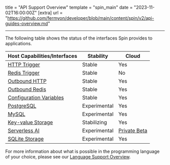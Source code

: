 title = "API Support Overview"
template = "spin_main"
date = "2023-11-02T16:00:00Z"
[extra]
url = "https://github.com/fermyon/developer/blob/main/content/spin/v2/api-guides-overview.md"

---

The following table shows the status of the interfaces Spin provides to applications.

| Host Capabilities/Interfaces           | Stability  |    Cloud    |
|----------------------------------------|----------|-------|
| [HTTP Trigger](./http-trigger)                          | Stable   | Yes   |
| [Redis Trigger](./redis-trigger)                         | Stable   | No  |
| [Outbound HTTP](./http-outbound)                          | Stable   | Yes   |
| [Outbound Redis](./redis-outbound)                         | Stable  | Yes   |
| [Configuration Variables](./variables)                      | Stable | Yes |
| [PostgreSQL](./rdbms-storage)                             | Experimental | Yes |
| [MySQL](./rdbms-storage)                                  | Experimental | Yes |
| [Key-value Storage](./kv-store-api-guide)                      | Stabilizing | Yes |
| [Serverless AI](./serverless-ai-api-guide)                      | Experimental | [Private Beta](/cloud/serverless-ai.md) |
| [SQLite Storage](./sqlite-api-guide)                      | Experimental | Yes |

For more information about what is possible in the programming language of your choice, please see our [Language Support Overview](./language-support-overview).
